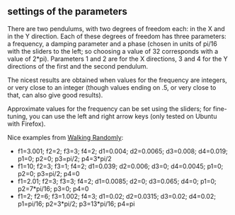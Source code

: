 ## settings of the parameters

There are two pendulums, with two degrees of freedom each: in the X and in the Y direction. 
Each of these degrees of freedom has three parameters: a frequency, a damping parameter
and a phase (chosen in units of pi/16 with the sliders to the left; so choosing a value of 32
corresponds with a value of 2*pi). Parameters 1 and 2 are for the X directions, 3 and 4
for the Y directions of the first and the second pendulum.

The nicest results are obtained when values for the frequency are integers, or very close to an integer 
(though values ending on .5, or very close to that, can also give good results).

Approximate values for the frequency can be set using the sliders; for fine-tuning, you can use the 
left and right arrow keys (only tested on Ubuntu with Firefox).

Nice examples from [Walking Randomly]("http://www.walkingrandomly.com/?p=151"):  
<ul>
<li>f1=3.001; f2=2; f3=3; f4=2; d1=0.004; d2=0.0065; d3=0.008; d4=0.019; p1=0; p2=0; p3=pi/2; p4=3*pi/2  
<li>f1=10; f2=3; f3=1; f4=2; d1=0.039; d2=0.006; d3=0; d4=0.0045; p1=0; p2=0; p3=pi/2; p4=0  
<li>f1=2.01; f2=3; f3=3; f4=2; d1=0.0085; d2=0; d3=0.065; d4=0; p1=0; p2=7*pi/16; p3=0; p4=0  
<li>f1=2; f2=6; f3=1.002; f4=3; d1=0.02; d2=0.0315; d3=0.02; d4=0.02; p1=pi/16; p2=3*pi/2; p3=13*pi/16; p4=pi  
</ul>
